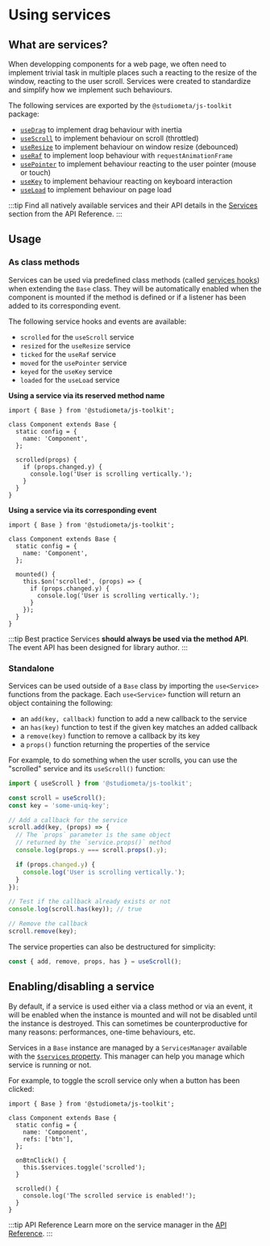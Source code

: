 # Using services

## What are services?

When developping components for a web page, we often need to implement trivial task in multiple places such a reacting to the resize of the window, reacting to the user scroll. Services were created to standardize and simplify how we implement such behaviours.

The following services are exported by the `@studiometa/js-toolkit` package:

- [`useDrag`](/api/services/useDrag.html) to implement drag behaviour with inertia
- [`useScroll`](/api/services/useScroll.html) to implement behaviour on scroll (throttled)
- [`useResize`](/api/services/useResize.html) to implement behaviour on window resize (debounced)
- [`useRaf`](/api/services/useRaf.html) to implement loop behaviour with `requestAnimationFrame`
- [`usePointer`](/api/services/usePointer.html) to implement behaviour reacting to the user pointer (mouse or touch)
- [`useKey`](/api/services/useKey.html) to implement behaviour reacting on keyboard interaction
- [`useLoad`](/api/services/useLoad.html) to implement behaviour on page load

:::tip
Find all natively available services and their API details in the [Services](/api/services/) section from the API Reference.
:::

## Usage

### As class methods

Services can be used via predefined class methods (called [services hooks](/api/methods-hooks-services.html)) when extending the `Base` class. They will be automatically enabled when the component is mounted if the method is defined or if a listener has been added to its corresponding event.

The following service hooks and events are available:

- `scrolled` for the `useScroll` service
- `resized` for the `useResize` service
- `ticked` for the `useRaf` service
- `moved` for the `usePointer` service
- `keyed` for the `useKey` service
- `loaded` for the `useLoad` service

**Using a service via its reserved method name**

```js{8-12}
import { Base } from '@studiometa/js-toolkit';

class Component extends Base {
  static config = {
    name: 'Component',
  };

  scrolled(props) {
    if (props.changed.y) {
      console.log('User is scrolling vertically.');
    }
  }
}
```

**Using a service via its corresponding event**

```js{9-13}
import { Base } from '@studiometa/js-toolkit';

class Component extends Base {
  static config = {
    name: 'Component',
  };

  mounted() {
    this.$on('scrolled', (props) => {
      if (props.changed.y) {
        console.log('User is scrolling vertically.');
      }
    });
  }
}
```

:::tip Best practice
Services **should always be used via the method API**. The event API has been designed for library author.
:::

### Standalone

Services can be used outside of a `Base` class by importing the `use<Service>` functions from the package. Each `use<Service>` function will return an object containing the following:

- an `add(key, callback)` function to add a new callback to the service
- an `has(key)` function to test if the given key matches an added callback
- a `remove(key)` function to remove a callback by its key
- a `props()` function returning the properties of the service

For example, to do something when the user scrolls, you can use the "scrolled" service and its `useScroll()` function:

```js
import { useScroll } from '@studiometa/js-toolkit';

const scroll = useScroll();
const key = 'some-uniq-key';

// Add a callback for the service
scroll.add(key, (props) => {
  // The `props` parameter is the same object
  // returned by the `service.props()` method
  console.log(props.y === scroll.props().y);

  if (props.changed.y) {
    console.log('User is scrolling vertically.');
  }
});

// Test if the callback already exists or not
console.log(scroll.has(key)); // true

// Remove the callback
scroll.remove(key);
```

The service properties can also be destructured for simplicity:

```js
const { add, remove, props, has } = useScroll();
```

## Enabling/disabling a service

By default, if a service is used either via a class method or via an event, it will be enabled when the instance is mounted and will not be disabled until the instance is destroyed. This can sometimes be counterproductive for many reasons: performances, one-time behaviours, etc.

Services in a `Base` instance are managed by a `ServicesManager` available with the [`$services` property](/api/instance-properties.html#services). This manager can help you manage which service is running or not.

For example, to toggle the scroll service only when a button has been clicked:

```js{10,13-15}
import { Base } from '@studiometa/js-toolkit';

class Component extends Base {
  static config = {
    name: 'Component',
    refs: ['btn'],
  };

  onBtnClick() {
    this.$services.toggle('scrolled');
  }

  scrolled() {
    console.log('The scrolled service is enabled!');
  }
}
```

:::tip API Reference
Learn more on the service manager in the [API Reference](/api/instance-properties.html#services).
:::
